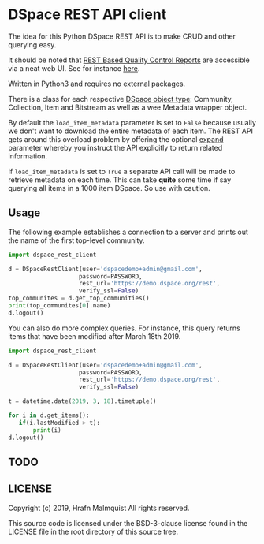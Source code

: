 # DSpace REST API client

The idea for this Python DSpace REST API is to make CRUD and other querying easy.

It should be noted that [REST Based Quality Control Reports](https://wiki.duraspace.org/display/DSDOC6x/REST+Based+Quality+Control+Reports)
are accessible via a neat web UI. See for instance [here](https://demo.dspace.org/rest/static/reports/query.html).

Written in Python3 and requires no external packages.

There is a class for each respective [DSpace object type](https://wiki.duraspace.org/display/DSDOC6x/REST+API#RESTAPI-Model-Objectdatatypes):
Community, Collection, Item and Bitstream as well as a wee Metadata wrapper object.

By default the `load_item_metadata` parameter is set to `False` because usually we
don't want to download the entire metadata of each item. The REST API gets around
this overload problem by offering the optional
[expand](https://wiki.duraspace.org/display/DSDOC6x/REST+API#RESTAPI-RESTEndpoints)
parameter whereby you instruct the API explicitly to return related information. 

If `load_item_metadata` is set to `True` a separate API call will be made to
retrieve metadata on each time. This can take **quite** some time if say
querying all items in a 1000 item DSpace. So use with caution.

## Usage
The following example establishes a connection to a server and prints out the
name of the first top-level community.

 ```python
 import dspace_rest_client

d = DSpaceRestClient(user='dspacedemo+admin@gmail.com',
                     password=PASSWORD,
                     rest_url='https://demo.dspace.org/rest',
                     verify_ssl=False)
top_communites = d.get_top_communities()
print(top_communites[0].name)
d.logout()
 ```
 
 You can also do more complex queries. For instance, this query returns items
 that have been modified after March 18th 2019.
 
 ```python
 import dspace_rest_client

d = DSpaceRestClient(user='dspacedemo+admin@gmail.com',
                     password=PASSWORD,
                     rest_url='https://demo.dspace.org/rest',
                     verify_ssl=False)

t = datetime.date(2019, 3, 18).timetuple()

for i in d.get_items():
    if(i.lastModified > t):
        print(i)
d.logout()
 ```
 
 ## TODO
 
 ## LICENSE

 Copyright (c) 2019, Hrafn Malmquist
 All rights reserved.
 
 This source code is licensed under the BSD-3-clause license found in the
 LICENSE file in the root directory of this source tree.

